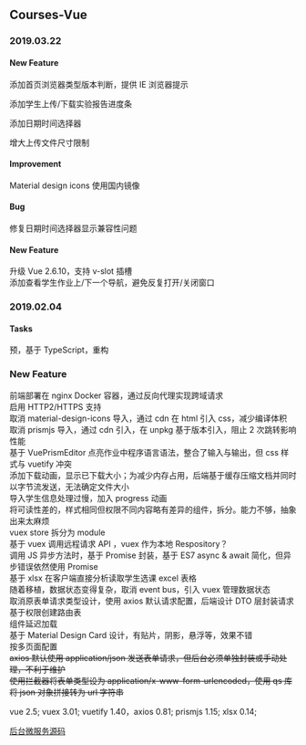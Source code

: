 ## Courses-Vue

### 2019.03.22

#### New Feature

添加首页浏览器类型版本判断，提供 IE 浏览器提示

添加学生上传/下载实验报告进度条

添加日期时间选择器

增大上传文件尺寸限制

#### Improvement

Material design icons 使用国内镜像

#### Bug

修复日期时间选择器显示兼容性问题

#### New Feature

升级 Vue 2.6.10，支持 v-slot 插槽  
添加查看学生作业上/下一个导航，避免反复打开/关闭窗口

### 2019.02.04

#### Tasks

预，基于 TypeScript，重构

### New Feature

前端部署在 nginx Docker 容器，通过反向代理实现跨域请求  
启用 HTTP2/HTTPS 支持  
取消 material-design-icons 导入，通过 cdn 在 html 引入 css，减少编译体积  
取消 prismjs 导入，通过 cdn 引入，在 unpkg 基于版本引入，阻止 2 次跳转影响性能  
基于 VuePrismEditor 点亮作业中程序语言语法，整合了输入与输出，但 css 样式与 vuetify 冲突  
添加下载动画，显示已下载大小；为减少内存占用，后端基于缓存压缩文档并同时以字节流发送，无法确定文件大小  
导入学生信息处理过慢，加入 progress 动画  
将可读性差的，样式相同但权限不同内容略有差异的组件，拆分。能力不够，抽象出来太麻烦  
vuex store 拆分为 module  
基于 vuex 调用远程请求 API ，vuex 作为本地 Respository？  
调用 JS 异步方法时，基于 Promise 封装，基于 ES7 async & await 简化，但异步错误依然使用 Promise  
基于 xlsx 在客户端直接分析读取学生选课 excel 表格  
随着移植，数据状态变得复杂，取消 event bus，引入 vuex 管理数据状态  
取消原表单请求类型设计，使用 axios 默认请求配置，后端设计 DTO 层封装请求  
基于权限创建路由表  
组件延迟加载  
基于 Material Design Card 设计，有贴片，阴影，悬浮等，效果不错  
按多页面配置  
~~axios 默认使用 application/json 发送表单请求，但后台必须单独封装或手动处理，不利于维护  
使用拦截器将表单类型设为 application/x-www-form-urlencoded，使用 qs 库将 json 对象拼接转为 url 字符串~~

vue 2.5; vuex 3.01; vuetify 1.40，axios 0.81; prismjs 1.15; xlsx 0.14;

[后台微服务源码](https://github.com/bwhyman/Courses)
